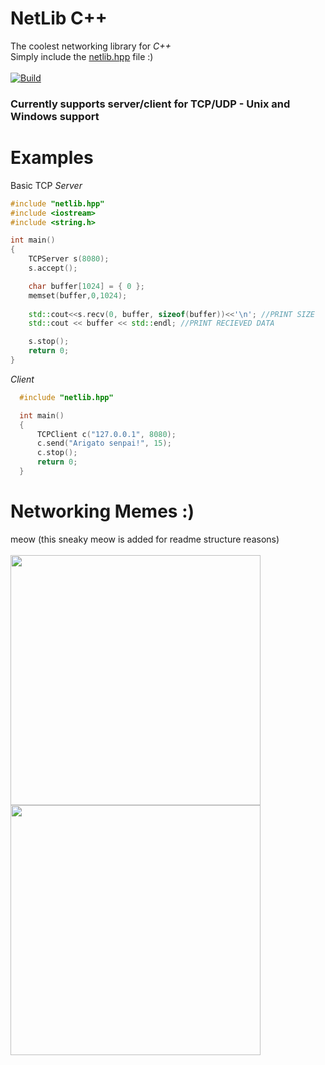 # NetLib C++
The coolest networking library for _C++_
<br>
Simply include the [netlib.hpp](netlib.hpp) file :)
<br><br>
[![Build](https://github.com/Raffiepro/NetLib/actions/workflows/c-cpp.yml/badge.svg)](https://github.com/Raffiepro/NetLib/actions/workflows/c-cpp.yml)
### Currently supports server/client for TCP/UDP - Unix and Windows support
# Examples
Basic TCP
_Server_
```c++
#include "netlib.hpp"
#include <iostream>
#include <string.h>

int main()
{
    TCPServer s(8080);
    s.accept();

    char buffer[1024] = { 0 };
    memset(buffer,0,1024);
    
    std::cout<<s.recv(0, buffer, sizeof(buffer))<<'\n'; //PRINT SIZE
    std::cout << buffer << std::endl; //PRINT RECIEVED DATA

    s.stop();
    return 0;
}
```
_Client_
```c++
  #include "netlib.hpp"

  int main()
  {
      TCPClient c("127.0.0.1", 8080);
      c.send("Arigato senpai!", 15);
      c.stop();
      return 0;
  }
```
# Networking Memes :)
meow (this sneaky meow is added for readme structure reasons)
<br><br>
<img src="https://i.redd.it/4h7435e5qsxe1.jpeg" height="400">
<img src="https://i.redd.it/6ow9gs1v7dze1.jpeg" width="400">
